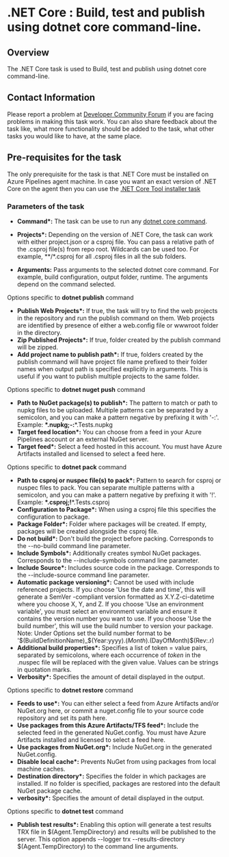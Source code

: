 #  .NET Core : Build, test and publish using dotnet core command-line.

## Overview

The .NET Core task is used to Build, test and publish using dotnet core command-line.

## Contact Information

Please report a problem at [Developer Community Forum](https://developercommunity.visualstudio.com/spaces/21/index.html) if you are facing problems in making this task work.  You can also share feedback about the task like, what more functionality should be added to the task, what other tasks you would like to have, at the same place.

## Pre-requisites for the task

The only prerequisite for the task is that .NET Core must be installed on Azure Pipelines agent machine. In case you want an exact version of .NET Core on the agent then you can use the [.NET Core Tool installer task](https://github.com/microsoft/azure-pipelines-tasks/tree/master/Tasks/UseDotNetV2)

### Parameters of the task

* **Command\*:** The task can be use to run any [dotnet core command](https://docs.microsoft.com/en-us/dotnet/core/tools/?tabs=netcore2x).

* **Projects\*:** Depending on the version of .NET Core, the task can work with either project.json or a csproj file. You can pass a relative path of the .csproj file(s) from repo root. Wildcards can be used too. For example, **/*.csproj for all .csproj files in all the sub folders.

* **Arguments\:** Pass arguments to the selected dotnet core command. For example, build configuration, output folder, runtime. The arguments depend on the command selected.

Options specific to **dotnet publish** command
* **Publish Web Projects\*:** If true, the task will try to find the web projects in the repository and run the publish command on them. Web projects are identified by presence of either a web.config file or wwwroot folder in the directory.
* **Zip Published Projects\*:** If true, folder created by the publish command will be zipped.
* **Add project name to publish path\*:** If true, folders created by the publish command will have project file name prefixed to their folder names when output path is specified explicitly in arguments. This is useful if you want to publish multiple projects to the same folder.

Options specific to **dotnet nuget push** command
* **Path to NuGet package(s) to publish\*:** The pattern to match or path to nupkg files to be uploaded. Multiple patterns can be separated by a semicolon, and you can make a pattern negative by prefixing it with '-:'. Example: **\*.nupkg;-:**\*.Tests.nupkg
* **Target feed location\*:** You can choose from a feed in your Azure Pipelines account or an external NuGet server.
* **Target feed\*:** Select a feed hosted in this account. You must have Azure Artifacts installed and licensed to select a feed here.

Options specific to **dotnet pack** command
* **Path to csproj or nuspec file(s) to pack\*:** Pattern to search for csproj or nuspec files to pack. You can separate multiple patterns with a semicolon, and you can make a pattern negative by prefixing it with '!'. Example: **\*.csproj;!**\*.Tests.csproj
* **Configuration to Package\*:** When using a csproj file this specifies the configuration to package.
* **Package Folder\*:** Folder where packages will be created. If empty, packages will be created alongside the csproj file.
* **Do not build\*:** Don't build the project before packing. Corresponds to the --no-build command line parameter.
* **Include Symbols\*:** Additionally creates symbol NuGet packages. Corresponds to the --include-symbols command line parameter.
* **Include Source\*:** Includes source code in the package. Corresponds to the --include-source command line parameter.
* **Automatic package versioning\*:** Cannot be used with include referenced projects. If you choose 'Use the date and time', this will generate a SemVer -compliant version formatted as X.Y.Z-ci-datetime where you choose X, Y, and Z.
If you choose 'Use an environment variable', you must select an environment variable and ensure it contains the version number you want to use.
If you choose 'Use the build number', this will use the build number to version your package. Note: Under Options set the build number format to be '$(BuildDefinitionName)_$(Year:yyyy).$(Month).$(DayOfMonth)$(Rev:.r)
* **Additional build properties\*:** Specifies a list of token = value pairs, separated by semicolons, where each occurrence of $token$ in the .nuspec file will be replaced with the given value. Values can be strings in quotation marks.
* **Verbosity\*:** Specifies the amount of detail displayed in the output.

Options specific to **dotnet restore** command
* **Feeds to use\*:** You can either select a feed from Azure Artifacts and/or NuGet.org here, or commit a nuget.config file to your source code repository and set its path here.
* **Use packages from this Azure Artifacts/TFS feed\*:** Include the selected feed in the generated NuGet.config. You must have Azure Artifacts installed and licensed to select a feed here.
* **Use packages from NuGet.org\*:** Include NuGet.org in the generated NuGet.config.
* **Disable local cache\*:** Prevents NuGet from using packages from local machine caches.
* **Destination directory\*:** Specifies the folder in which packages are installed. If no folder is specified, packages are restored into the default NuGet package cache.
* **verbosity\*:** Specifies the amount of detail displayed in the output.

Options specific to **dotnet test** command
* **Publish test results\*:** Enabling this option will generate a test results TRX file in $(Agent.TempDirectory) and results will be published to the server. This option appends --logger trx --results-directory $(Agent.TempDirectory) to the command line arguments.
